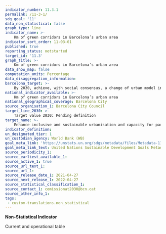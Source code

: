 ```yaml
---
indicator_number: 11.3.1
permalink: /11-3-1/
sdg_goal: '11'
data_non_statistical: false
graph_type: line
indicator_name: >-
    Km of green corridors in Barcelona’s urban area
indicator_sort_order: 11-03-01
published: true
reporting_status: notstarted
target_id: '11.3'
graph_title: >-
    Km of green corridors in Barcelona’s urban area
data_show_map: false
computation_units: Percentage
data_disaggregation_information: 
barcelona_target: >-
    By 2030, achieve, with social consensus, a change of urban model in order to attain healthier and more sustainable public spaces, especially in areas surrounding schools
national_indicator_available: >-
    Km of green corridors in Barcelona’s urban area
national_geographical_coverage: Barcelona City
source_organisation_1: Barcelona City Council
target_line_2030: >-
    Target value 2030: Pending definition
target_name: >-
    Enhance inclusive and sustainable urbanisation and capacity for participatory, integrated and sustainable human settlement planning and management in all countries
indicator_definition:
un_designated_tier: 1
un_custodian_agency: World Bank (WB)
goal_meta_link: 'https://unstats.un.org/sdgs/metadata/files/Metadata-11-03-01.pdf'
goal_meta_link_text: United Nations Sustainable Development Goals Metadata (pdf 894kB)
source_periodicity_1: 
source_earliest_available_1: 
source_active_1: true
source_url_text_1:  
source_url_1:
source_release_date_1: 2021-04-27
source_next_release_1: 2022-04-27
source_statistical_classification_1: 
source_contact_1: comissionat2030@bcn.cat
source_other_info_1: 
tags:
 - custom-translations.non_statistical
---
```

**Non-Statistical Indicator**

Current and operational table